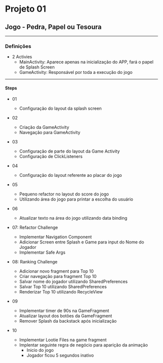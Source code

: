 # Projeto 01
## Jogo - Pedra, Papel ou Tesoura

***

### Definições

- 2 Activies
    - MainActivity: Aparece apenas na inicialização do APP, fará o papel de Splash Screen
    - GameActivity: Responsável por toda a execução do jogo
    
***

#### Steps

- 01
    - Configuração do layout da splash screen
    
- 02
    - Criação da GameActivity
    - Navegação para GameActivity
    
- 03
    - Configuração de parte do layout da Game Activity
    - Configuração de ClickListeners
    
- 04
    - Configuração do layout referente ao placar do jogo
    
- 05
    - Pequeno refactor no layout do score do jogo
    - Utilizando área do jogo para printar a escolha do usuário
    
- 06
    - Atualizar texto na área do jogo utilizando data binding
    
- 07: Refactor Challenge
    - Implementar Navigation Component
    - Adicionar Screen entre Splash e Game para input do Nome do Jogador
    - Implementar Safe Args
    
- 08: Ranking Challenge
    - Adicionar novo fragment para Top 10
    - Criar navegação para fragment Top 10
    - Salvar nome do jogador utilizando SharedPreferences
    - Salvar Top 10 utilizando SharedPreferences
    - Renderizar Top 10 utilizando RecycleView
    
- 09
    - Implementar timer de 90s na GameFragment
    - Atualizar layout dos botões da GameFragment
    - Remover Splash da backstack após inicialização
    
- 10
    - Implementar Lootie Files na game fragment
    - Implentar seguinte regra de negócio para aparição da animação
        - Inicio do jogo
        - Jogador ficou 5 segundos inativo